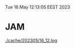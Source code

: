 Tue 16 May 12:13:05 EEST 2023
# JAM
<a href='./cache/202305/16_12.log'>./cache/202305/16_12.log</a>
